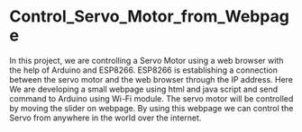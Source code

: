 # Control_Servo_Motor_from_Webpage
In this project, we are controlling a Servo Motor using a web browser with the help of Arduino and ESP8266. ESP8266 is establishing a connection between the servo motor and the web browser through the IP address. Here We are developing a small webpage using html and java script and send command to Arduino using Wi-Fi module. The servo motor will be controlled by moving the slider on webpage. By using this webpage we can control the Servo from anywhere in the world over the internet.
